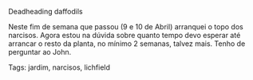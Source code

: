 Deadheading daffodils

  Neste fim de semana que passou (9 e 10 de Abril) arranquei o topo dos narcisos.  Agora estou na dúvida sobre quanto
  tempo devo esperar até arrancar o resto da planta, no mínimo 2 semanas, talvez mais.  Tenho de perguntar ao John.


Tags: jardim, narcisos, lichfield
